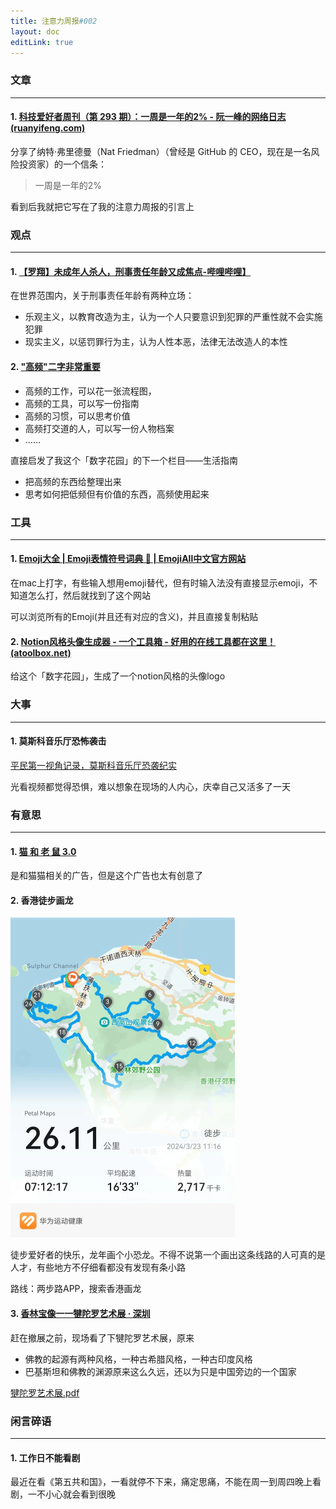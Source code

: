 ```yaml
---
title: 注意力周报#002
layout: doc
editLink: true
---
```


### 文章

---

#### 1. [科技爱好者周刊（第 293 期）：一周是一年的2% - 阮一峰的网络日志 (ruanyifeng.com)](https://www.ruanyifeng.com/blog/2024/03/weekly-issue-293.html)

分享了纳特·弗里德曼（Nat Friedman）（曾经是 GitHub 的 CEO，现在是一名风险投资家）的一个信条：

> 一周是一年的2%

看到后我就把它写在了我的注意力周报的引言上



### 观点

---

#### 1. [【罗翔】未成年人杀人，刑事责任年龄又成焦点-哔哩哔哩】](https://b23.tv/h5EJIvj)

在世界范围内，关于刑事责任年龄有两种立场：

- 乐观主义，以教育改造为主，认为一个人只要意识到犯罪的严重性就不会实施犯罪
- 现实主义，以惩罚罪行为主，认为人性本恶，法律无法改造人的本性



#### 2. ["高频"二字非常重要](https://m.okjike.com/originalPosts/65df78bc164d89e6018775bd?s=eyJ1IjoiNTg4NjNiODNlMjVmMzgwMDE1NmFiYTdiIn0%3D)

- 高频的工作，可以花一张流程图，
- 高频的工具，可以写一份指南
- 高频的习惯，可以思考价值
- 高频打交道的人，可以写一份人物档案
- ……

直接启发了我这个「数字花园」的下一个栏目——生活指南

- 把高频的东西给整理出来
- 思考如何把低频但有价值的东西，高频使用起来



### 工具

---

#### 1. [Emoji大全 | Emoji表情符号词典 📓 | EmojiAll中文官方网站](https://www.emojiall.com/zh-hans)

在mac上打字，有些输入想用emoji替代，但有时输入法没有直接显示emoji，不知道怎么打，然后就找到了这个网站

可以浏览所有的Emoji(并且还有对应的含义)，并且直接复制粘贴



#### 2. [Notion风格头像生成器 - 一个工具箱 - 好用的在线工具都在这里！ (atoolbox.net)](http://www.atoolbox.net/Tool.php?Id=1074)

给这个「数字花园」，生成了一个notion风格的头像logo



### 大事

---

#### 1. 莫斯科音乐厅恐怖袭击

[平民第一视角记录，莫斯科音乐厅恐袭纪实]( https://www.bilibili.com/video/BV1CC411b7Cg/?share_source=copy_web&vd_source=7fea3d1133489af62f3e3a849586ec16)

光看视频都觉得恐惧，难以想象在现场的人内心，庆幸自己又活多了一天



### 有意思

---

#### 1. [猫 和 老 鼠 3.0](https://www.bilibili.com/video/BV1Gu4m1M7ki/?share_source=copy_web&vd_source=7fea3d1133489af62f3e3a849586ec16)

是和猫猫相关的广告，但是这个广告也太有创意了



#### 2. 香港徒步画龙

<img src="./resources/images/image-20240324232229790.png" alt="image-20240324232229790" style="zoom:50%;" />

徒步爱好者的快乐，龙年画个小恐龙。不得不说第一个画出这条线路的人可真的是人才，有些地方不仔细看都没有发现有条小路

路线：两步路APP，搜索香港画龙



#### 3.  [香林宝像一一犍陀罗艺术展 · 深圳](https://www.shenzhenmuseum.com/exhibitiondetail?clazzName=CmsExhibition&resId=9a1df9ccaae74e75b816aeeae42b9a09&type=2)

赶在撤展之前，现场看了下犍陀罗艺术展，原来

- 佛教的起源有两种风格，一种古希腊风格，一种古印度风格
- 巴基斯坦和佛教的渊源原来这么久远，还以为只是中国旁边的一个国家

[犍陀罗艺术展.pdf](resources/attachments/犍陀罗艺术展.pdf) 



### 闲言碎语

---

#### 1. 工作日不能看剧 

最近在看《第五共和国》，一看就停不下来，痛定思痛，不能在周一到周四晚上看剧，一不小心就会看到很晚

